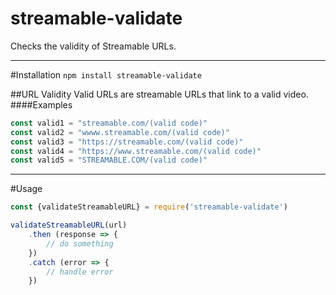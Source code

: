 # streamable-validate
Checks the validity of Streamable URLs.

---

#Installation
`npm install streamable-validate`

##URL Validity
Valid URLs are streamable URLs that link to a valid video. 
####Examples
```javascript
const valid1 = "streamable.com/(valid code)"
const valid2 = "wwww.streamable.com/(valid code)"
const valid3 = "https://streamable.com/(valid code)"
const valid4 = "https://www.streamable.com/(valid code)"
const valid5 = "STREAMABLE.COM/(valid code)"
```

---

#Usage
```javascript
const {validateStreamableURL} = require('streamable-validate')

validateStreamableURL(url)
    .then (response => {
        // do something
    })
    .catch (error => {
        // handle error
    })
```